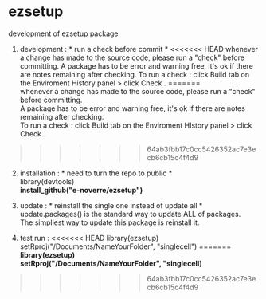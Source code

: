 # ezsetup
development of ezsetup package

1. development : * run a check before commit *
<<<<<<< HEAD
whenever a change has made to the source code, please run a "check" before committing.
A package has to be error and warning free, it's ok if there are notes remaining after checking.
To run a check : click Build tab on the Enviroment History panel > click Check . 
=======
<br> whenever a change has made to the source code, please run a "check" before committing.
<br> A package has to be error and warning free, it's ok if there are notes remaining after checking.
<br> To run a check : click Build tab on the Enviroment HIstory panel > click Check . 
>>>>>>> 64ab3fbb17c0cc5426352ac7e3ecb6cb15c4f4d9

2. installation : * need to turn the repo to public *
<br> library(devtools)
<br> **install_github("e-noverre/ezsetup")**

3. update : * reinstall the single one instead of update all *
<br> update.packages() is the standard way to update ALL of packages. 
<br> The simpliest way to update this package is reinstall it.

4. test run : 
<<<<<<< HEAD
library(ezsetup)
setRproj("/Documents/NameYourFolder", "singlecell")
=======
<br> **library(ezsetup)**
<br> **setRproj("/Documents/NameYourFolder", "singlecell)**
>>>>>>> 64ab3fbb17c0cc5426352ac7e3ecb6cb15c4f4d9
